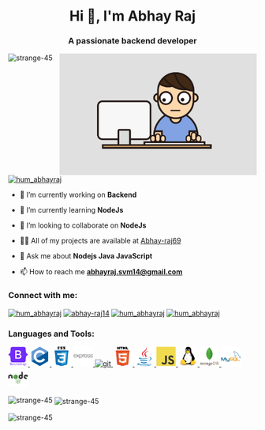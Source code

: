 
<h1 align="center">Hi 👋, I'm Abhay Raj</h1>
<h3 align="center">A passionate backend developer</h3>
<img align="right" alt"coding" width="400" src="https://raw.githubusercontent.com/akndmr/akndmr/main/coding.gif" />

<p align="left"> <img src="https://komarev.com/ghpvc/?username=strange-45&label=Profile%20views&color=0e75b6&style=flat" alt="strange-45" /> </p>

<p align="left"> <a href="https://twitter.com/hum_abhayraj" target="blank"><img src="https://img.shields.io/twitter/follow/hum_abhayraj?logo=twitter&style=for-the-badge" alt="hum_abhayraj" /></a> </p>

- 🔭 I’m currently working on **Backend**

- 🌱 I’m currently learning **NodeJs**

- 👯 I’m looking to collaborate on **NodeJs**

- 👨‍💻 All of my projects are available at [Abhay-raj69](Abhay-raj69)

- 💬 Ask me about **Nodejs Java JavaScript**

- 📫 How to reach me **abhayraj.svm14@gmail.com**

<h3 align="left">Connect with me:</h3>
<p align="left">
<a href="https://twitter.com/hum_abhayraj" target="blank"><img align="center" src="https://raw.githubusercontent.com/rahuldkjain/github-profile-readme-generator/master/src/images/icons/Social/twitter.svg" alt="hum_abhayraj" height="30" width="40" /></a>
<a href="https://linkedin.com/in/abhay-raj14" target="blank"><img align="center" src="https://raw.githubusercontent.com/rahuldkjain/github-profile-readme-generator/master/src/images/icons/Social/linked-in-alt.svg" alt="abhay-raj14" height="30" width="40" /></a>
<a href="https://instagram.com/hum_abhayraj" target="blank"><img align="center" src="https://raw.githubusercontent.com/rahuldkjain/github-profile-readme-generator/master/src/images/icons/Social/instagram.svg" alt="hum_abhayraj" height="30" width="40" /></a>
<a href="https://www.leetcode.com/hum_abhayraj" target="blank"><img align="center" src="https://raw.githubusercontent.com/rahuldkjain/github-profile-readme-generator/master/src/images/icons/Social/leet-code.svg" alt="hum_abhayraj" height="30" width="40" /></a>
</p>

<h3 align="left">Languages and Tools:</h3>
<p align="left"> <a href="https://getbootstrap.com" target="_blank" rel="noreferrer"> <img src="https://raw.githubusercontent.com/devicons/devicon/master/icons/bootstrap/bootstrap-plain-wordmark.svg" alt="bootstrap" width="40" height="40"/> </a> <a href="https://www.cprogramming.com/" target="_blank" rel="noreferrer"> <img src="https://raw.githubusercontent.com/devicons/devicon/master/icons/c/c-original.svg" alt="c" width="40" height="40"/> </a> <a href="https://www.w3schools.com/css/" target="_blank" rel="noreferrer"> <img src="https://raw.githubusercontent.com/devicons/devicon/master/icons/css3/css3-original-wordmark.svg" alt="css3" width="40" height="40"/> </a> <a href="https://expressjs.com" target="_blank" rel="noreferrer"> <img src="https://raw.githubusercontent.com/devicons/devicon/master/icons/express/express-original-wordmark.svg" alt="express" width="40" height="40"/> </a> <a href="https://git-scm.com/" target="_blank" rel="noreferrer"> <img src="https://www.vectorlogo.zone/logos/git-scm/git-scm-icon.svg" alt="git" width="40" height="40"/> </a> <a href="https://www.w3.org/html/" target="_blank" rel="noreferrer"> <img src="https://raw.githubusercontent.com/devicons/devicon/master/icons/html5/html5-original-wordmark.svg" alt="html5" width="40" height="40"/> </a> <a href="https://www.java.com" target="_blank" rel="noreferrer"> <img src="https://raw.githubusercontent.com/devicons/devicon/master/icons/java/java-original.svg" alt="java" width="40" height="40"/> </a> <a href="https://developer.mozilla.org/en-US/docs/Web/JavaScript" target="_blank" rel="noreferrer"> <img src="https://raw.githubusercontent.com/devicons/devicon/master/icons/javascript/javascript-original.svg" alt="javascript" width="40" height="40"/> </a> <a href="https://www.linux.org/" target="_blank" rel="noreferrer"> <img src="https://raw.githubusercontent.com/devicons/devicon/master/icons/linux/linux-original.svg" alt="linux" width="40" height="40"/> </a> <a href="https://www.mongodb.com/" target="_blank" rel="noreferrer"> <img src="https://raw.githubusercontent.com/devicons/devicon/master/icons/mongodb/mongodb-original-wordmark.svg" alt="mongodb" width="40" height="40"/> </a> <a href="https://www.mysql.com/" target="_blank" rel="noreferrer"> <img src="https://raw.githubusercontent.com/devicons/devicon/master/icons/mysql/mysql-original-wordmark.svg" alt="mysql" width="40" height="40"/> </a> <a href="https://nodejs.org" target="_blank" rel="noreferrer"> <img src="https://raw.githubusercontent.com/devicons/devicon/master/icons/nodejs/nodejs-original-wordmark.svg" alt="nodejs" width="40" height="40"/> </a> </p>

<p><img align="left" src="https://github-readme-stats.vercel.app/api/top-langs?username=strange-45&show_icons=true&locale=en&layout=compact" alt="strange-45" /></p>

<p>&nbsp;<img align="center" src="https://github-readme-stats.vercel.app/api?username=strange-45&show_icons=true&locale=en" alt="strange-45" /></p>

<p><img align="center" src="https://github-readme-streak-stats.herokuapp.com/?user=strange-45&" alt="strange-45" /></p>
